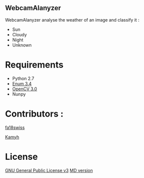## WebcamAlanyzer ##

WebcamAlanyzer analyse the weather of an image and classify it :

- Sun
- Cloudy
- Night
- Unknown

# Requirements

- Python 2.7
- [Enum 3.4](https://pypi.python.org/pypi/enum34)
- [OpenCV 3.0](http://opencv.org/downloads.html)
- Nunpy


# Contributors : #

[fa18swiss](https://github.com/fa18swiss)

[Kamyh](https://github.com/kamyh)

# License #

[GNU General Public License v3](LICENSE.md)
[MD version](https://github.com/Techniv/Licenses-for-GitHub/tree/master/GNU-GPL)